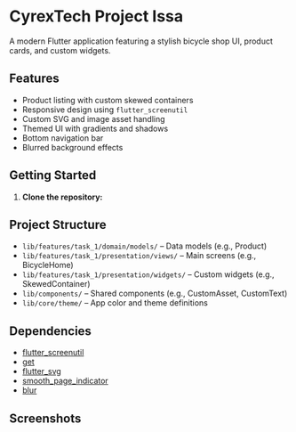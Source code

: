 # CyrexTech Project Issa

A modern Flutter application featuring a stylish bicycle shop UI, product cards, and custom widgets.

## Features

- Product listing with custom skewed containers
- Responsive design using `flutter_screenutil`
- Custom SVG and image asset handling
- Themed UI with gradients and shadows
- Bottom navigation bar
- Blurred background effects

## Getting Started

1. **Clone the repository:**
## Project Structure

- `lib/features/task_1/domain/models/` – Data models (e.g., Product)
- `lib/features/task_1/presentation/views/` – Main screens (e.g., BicycleHome)
- `lib/features/task_1/presentation/widgets/` – Custom widgets (e.g., SkewedContainer)
- `lib/components/` – Shared components (e.g., CustomAsset, CustomText)
- `lib/core/theme/` – App color and theme definitions

## Dependencies

- [flutter_screenutil](https://pub.dev/packages/flutter_screenutil)
- [get](https://pub.dev/packages/get)
- [flutter_svg](https://pub.dev/packages/flutter_svg)
- [smooth_page_indicator](https://pub.dev/packages/smooth_page_indicator)
- [blur](https://pub.dev/packages/blur)

## Screenshots

<!-- Add screenshots of your app here -->
<!-- Example:
![App Screenshot](path/to/screenshot.png) 
-->

